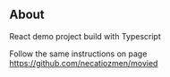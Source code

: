 
## About
React demo project build with Typescript

Follow the same instructions on page https://github.com/necatiozmen/movied
